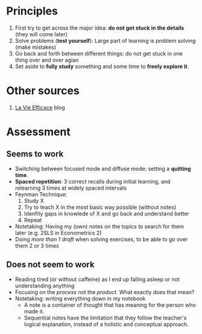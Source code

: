 # Principles
1. First try to get across the major idea: **do not get stuck in the details** (they will come later)
2. Solve problems (**test yourself**): Large part of learning is problem solving (make mistakes)
3. Go back and forth between different things: do not get stuck in one thing over and over agian
4. Set aside to **fully study** something and some time to **freely explore it**.

# Other sources
1. [La Vie Efficace](https://lavieefficace.wordpress.com/) blog

# Assessment 
## Seems to work
- Switching between focused mode and diffuse mode: setting a **quitting time**.
- **Spaced repetition**: 3 correct recalls during initial learning, and relearning 3 times at widely spaced intervals
- Feynman Technique:
  1. Study X
  2. Try to teach X in the most basic way possible (without notes)
  3. Idenfity gaps in knowlede of X and go back and understand better
  4. Repeat
- Notetaking: Having my (own) notes on the topics to search for them later (e.g. 2SLS in Econometrics 2)
- Doing *more than 1 draft* when solving exercises, to be able to go over them 2 or 3 times
## Does not seem to work
- Reading tired (or without caffeine) as I end up falling asleep or not understanding anything
- Focusing on the *process* not the *product*. What exactly does that mean?
- Notetaking: writing everything down in my notebook
  - A note is a container of thought that has meaning for the person who made it.
  - Sequential notes have the limitation that they follow the teacher's logical explanation, instead of a holistic and conceptual approach.
